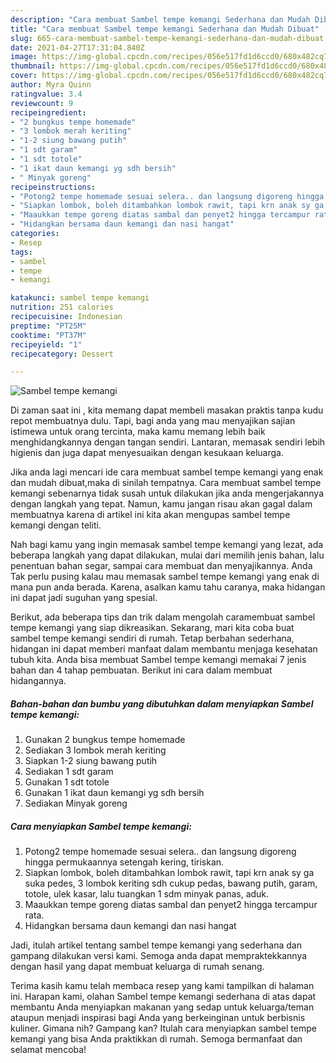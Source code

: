```yaml
---
description: "Cara membuat Sambel tempe kemangi Sederhana dan Mudah Dibuat"
title: "Cara membuat Sambel tempe kemangi Sederhana dan Mudah Dibuat"
slug: 665-cara-membuat-sambel-tempe-kemangi-sederhana-dan-mudah-dibuat
date: 2021-04-27T17:31:04.840Z
image: https://img-global.cpcdn.com/recipes/056e517fd1d6ccd0/680x482cq70/sambel-tempe-kemangi-foto-resep-utama.jpg
thumbnail: https://img-global.cpcdn.com/recipes/056e517fd1d6ccd0/680x482cq70/sambel-tempe-kemangi-foto-resep-utama.jpg
cover: https://img-global.cpcdn.com/recipes/056e517fd1d6ccd0/680x482cq70/sambel-tempe-kemangi-foto-resep-utama.jpg
author: Myra Quinn
ratingvalue: 3.4
reviewcount: 9
recipeingredient:
- "2 bungkus tempe homemade"
- "3 lombok merah keriting"
- "1-2 siung bawang putih"
- "1 sdt garam"
- "1 sdt totole"
- "1 ikat daun kemangi yg sdh bersih"
- " Minyak goreng"
recipeinstructions:
- "Potong2 tempe homemade sesuai selera.. dan langsung digoreng hingga permukaannya setengah kering, tiriskan."
- "Siapkan lombok, boleh ditambahkan lombok rawit, tapi krn anak sy ga suka pedes, 3 lombok keriting sdh cukup pedas, bawang putih, garam, totole, ulek kasar, lalu tuangkan 1 sdm minyak panas, aduk."
- "Maaukkan tempe goreng diatas sambal dan penyet2 hingga tercampur rata."
- "Hidangkan bersama daun kemangi dan nasi hangat"
categories:
- Resep
tags:
- sambel
- tempe
- kemangi

katakunci: sambel tempe kemangi 
nutrition: 251 calories
recipecuisine: Indonesian
preptime: "PT25M"
cooktime: "PT37M"
recipeyield: "1"
recipecategory: Dessert

---
```



![Sambel tempe kemangi](https://img-global.cpcdn.com/recipes/056e517fd1d6ccd0/680x482cq70/sambel-tempe-kemangi-foto-resep-utama.jpg)

Di zaman  saat ini , kita memang dapat membeli masakan praktis tanpa kudu repot membuatnya dulu. Tapi, bagi anda yang mau menyajikan sajian istimewa untuk orang tercinta, maka kamu memang lebih baik menghidangkannya dengan tangan sendiri. Lantaran, memasak sendiri lebih higienis dan juga dapat menyesuaikan dengan kesukaan keluarga.

Jika anda lagi mencari ide cara membuat sambel tempe kemangi yang enak dan mudah dibuat,maka di sinilah tempatnya. Cara membuat sambel tempe kemangi  sebenarnya tidak susah untuk dilakukan jika anda mengerjakannya dengan langkah yang tepat. Namun, kamu jangan risau akan gagal dalam membuatnya 
karena di artikel ini kita akan mengupas sambel tempe kemangi dengan teliti.  



Nah bagi kamu yang ingin memasak sambel tempe kemangi yang lezat, ada beberapa langkah yang dapat dilakukan, mulai dari memilih jenis bahan, lalu penentuan bahan segar, sampai cara membuat dan menyajikannya. Anda Tak perlu pusing kalau mau memasak sambel tempe kemangi yang enak di mana pun anda berada. Karena, asalkan kamu  tahu caranya, maka hidangan ini dapat jadi suguhan yang spesial.

Berikut, ada beberapa tips dan trik dalam mengolah caramembuat sambel tempe kemangi yang siap dikreasikan. Sekarang, mari kita coba buat sambel tempe kemangi sendiri di rumah. Tetap berbahan sederhana, hidangan ini dapat memberi manfaat dalam membantu menjaga kesehatan tubuh kita. Anda bisa membuat Sambel tempe kemangi memakai 7 jenis bahan dan 4 tahap pembuatan. Berikut ini cara dalam membuat hidangannya.

<!--inarticleads1-->

##### Bahan-bahan dan bumbu yang dibutuhkan dalam menyiapkan Sambel tempe kemangi:

1. Gunakan 2 bungkus tempe homemade
1. Sediakan 3 lombok merah keriting
1. Siapkan 1-2 siung bawang putih
1. Sediakan 1 sdt garam
1. Gunakan 1 sdt totole
1. Gunakan 1 ikat daun kemangi yg sdh bersih
1. Sediakan  Minyak goreng




<!--inarticleads2-->

##### Cara menyiapkan Sambel tempe kemangi:

1. Potong2 tempe homemade sesuai selera.. dan langsung digoreng hingga permukaannya setengah kering, tiriskan.
1. Siapkan lombok, boleh ditambahkan lombok rawit, tapi krn anak sy ga suka pedes, 3 lombok keriting sdh cukup pedas, bawang putih, garam, totole, ulek kasar, lalu tuangkan 1 sdm minyak panas, aduk.
1. Maaukkan tempe goreng diatas sambal dan penyet2 hingga tercampur rata.
1. Hidangkan bersama daun kemangi dan nasi hangat




Jadi, itulah artikel tentang  sambel tempe kemangi  yang sederhana dan gampang dilakukan versi kami. Semoga anda dapat mempraktekkannya dengan hasil yang dapat membuat keluarga di rumah senang. 

Terima kasih kamu telah membaca resep yang kami tampilkan di halaman ini. Harapan kami, olahan  Sambel tempe kemangi sederhana di atas dapat membantu Anda menyiapkan makanan yang sedap untuk keluarga/teman ataupun menjadi inspirasi bagi Anda yang berkeinginan untuk berbisnis kuliner. Gimana nih? Gampang kan? Itulah cara menyiapkan sambel tempe kemangi yang bisa Anda praktikkan di rumah. Semoga bermanfaat dan selamat mencoba!

